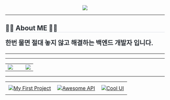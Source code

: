 <!-- 💥 프로필 배너 -->
<div align="center">
  <img src="https://capsule-render.vercel.app/api?type=waving&color=0:3522c3,100:06011e&height=180&text=ByongHoon's%20git%20hub&animation=fadeIn&fontColor=ffffff&fontSize=60" />
</div>

---

<!-- 🧑‍💻 About ME -->
<div>
  <h2 style="border-bottom: 1px solid #d8dee4; color: #282d33;">🧑‍💻 About ME 🧑‍💻</h2>
  <p style="font-weight:700; font-size:20px; color:#282d33; margin-top:10px;">
    한번 물면 절대 놓지 않고 해결하는 백엔드 개발자 입니다.
  </p>
</div>

---

<!-- 🛠️ Tech Stacks -->
<div align="center">
  <!-- ... tech badges ... -->
</div>

---

<!-- 🎨 GitHub Stats & Top Languages -->
<table align="center" border="0" cellpadding="0" cellspacing="0">
  <tr>
    <td align="center" style="padding-right: 20px;">
      <a href="https://github.com/Kimbang1/github-readme-stats">
        <img src="https://github-readme-stats.vercel.app/api?username=Kimbang1&show_icons=true&theme=tokyonight" />
      </a>
    </td>
    <td align="center" style="padding-left: 20px;">
      <img src="https://github-readme-stats.vercel.app/api/top-langs/?username=Kimbang1&layout=compact&theme=radical&hide=HTML,SCSS" />
    </td>
  </tr>
</table>

---

<!-- 🎯 Pinned Repositories -->
<table align="center" border="0" cellpadding="0" cellspacing="0">
  <tr>
    <td align="center" style="padding: 10px;">
      <a href="https://github.com/Kimbang1/my-first-project">
        <img src="https://github-readme-stats.vercel.app/api/pin/?username=Kimbang1&repo=my-first-project&theme=tokyonight" alt="My First Project" />
      </a>
    </td>
    <td align="center" style="padding: 10px;">
      <a href="https://github.com/Kimbang1/awesome-api">
        <img src="https://github-readme-stats.vercel.app/api/pin/?username=Kimbang1&repo=awesome-api&theme=tokyonight" alt="Awesome API" />
      </a>
    </td>
    <td align="center" style="padding: 10px;">
      <a href="https://github.com/Kimbang1/cool-ui">
        <img src="https://github-readme-stats.vercel.app/api/pin/?username=Kimbang1&repo=cool-ui&theme=tokyonight" alt="Cool UI" />
      </a>
    </td>
  </tr>
</table>
